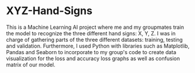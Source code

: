 # XYZ-Hand-Signs

This is a Machine Learning AI project where me and my groupmates train the model to recognize the three different hand signs: X, Y, Z. I was in charge of gathering parts of the three different datasets: training, testing and validation. Furthermore, I used Python with libraries such as Matplotlib, Pandas and Seaborn to incorporate to my group's code to create data visualization for the loss and accuracy loss graphs as well as confusion matrix of our model. 
